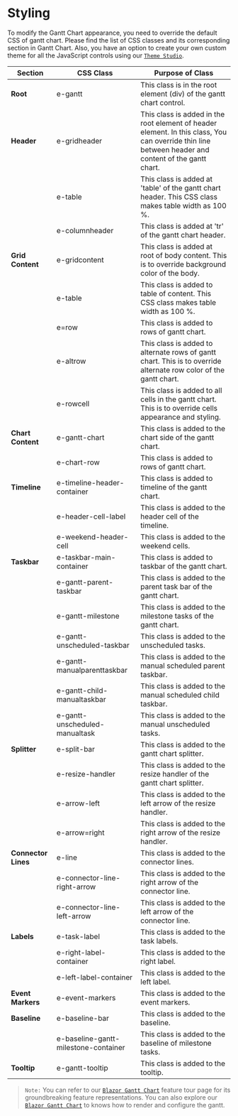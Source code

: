 # Styling

To modify the Gantt Chart appearance, you need to override the default CSS of gantt chart. Please find the list of CSS classes and its corresponding section in Gantt Chart. Also, you have an option to create your own custom theme for all the JavaScript controls using our [`Theme Studio`](https://blazor.syncfusion.com/documentation/appearance/theme-studio/).

Section | CSS Class | Purpose of Class
-----|-----|-----
**Root**|e-gantt|This class is in the root element (div) of the gantt chart control.
**Header**|e-gridheader|This class is added in the root element of header element. In this class, You can override thin line between header and content of the gantt chart.
||e-table|This class is added at 'table' of the gantt chart header. This CSS class makes table width as 100 %.
||e-columnheader|This class is added at 'tr' of the gantt chart header.
**Grid Content**|e-gridcontent|This class is added at root of body content. This is to override background color of the body.
||e-table|This class is added to table of content. This CSS class makes table width as 100 %.
||e=row|This class is added to rows of gantt chart.
||e-altrow|This class is added to alternate rows of gantt chart. This is to override alternate row color of the gantt chart.
||e-rowcell|This class is added to all cells in the gantt chart. This is to override cells appearance and styling.
**Chart Content**|e-gantt-chart|This class is added to the chart side of the gantt chart.
||e-chart-row|This class is added to rows of gantt chart.
**Timeline**|e-timeline-header-container|This class is added to timeline of the gantt chart.
||e-header-cell-label|This class is added to the header cell of the timeline.
||e-weekend-header-cell|This class is added to the weekend cells.
**Taskbar**|e-taskbar-main-container|This class is added to taskbar of the gantt chart.
||e-gantt-parent-taskbar|This class is added to the parent task bar of the gantt chart.
||e-gantt-milestone|This class is added to the milestone tasks of the gantt chart.
||e-gantt-unscheduled-taskbar|This class is added to the unscheduled tasks.
||e-gantt-manualparenttaskbar|This class is added to the manual scheduled parent taskbar.
||e-gantt-child-manualtaskbar|This class is added to the manual scheduled child taskbar.
||e-gantt-unscheduled-manualtask|This class is added to the manual unscheduled tasks.
**Splitter**|e-split-bar|This class is added to the gantt chart splitter.
||e-resize-handler|This class is added to the resize handler of the gantt chart splitter.
||e-arrow-left|This class is added to the left arrow of the resize handler.
||e-arrow=right|This class is added to the right arrow of the resize handler.
**Connector Lines**|e-line|This class is added to the connector lines.
||e-connector-line-right-arrow|This class is added to the right arrow of the connector line.
||e-connector-line-left-arrow|This class is added to the left arrow of the connector line.
**Labels**|e-task-label|This class is added to the task labels.
||e-right-label-container|This class is added to the right label.
||e-left-label-container|This class is added to the left label.
**Event Markers**|e-event-markers|This class is added to the event markers.
**Baseline**|e-baseline-bar|This class is added to the baseline.
||e-baseline-gantt-milestone-container|This class is added to the baseline of milestone tasks.
**Tooltip**|e-gantt-tooltip|This class is added to the tooltip.

> `Note:` You can refer to our [`Blazor Gantt Chart`](https://www.syncfusion.com/blazor-components/blazor-gantt-chart) feature tour page for its groundbreaking feature representations. You can also explore our [`Blazor Gantt Chart`](https://blazor.syncfusion.com/demos/gantt-chart/default-functionalities?theme=bootstrap4) to knows how to render and configure the gantt.
